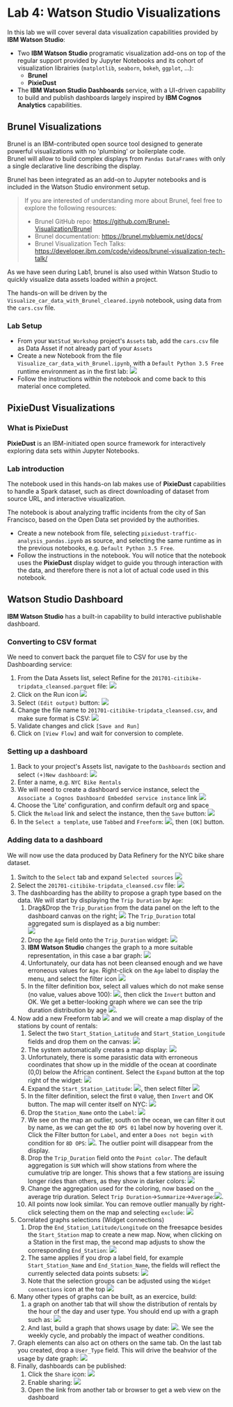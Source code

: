 # Lab 4: Watson Studio Visualizations
In this lab we will cover several data visualization capabilities provided by **IBM Watson Studio**:
* Two **IBM Watson Studio** programatic visualization add-ons on top of the regular support provided by Jupyter Notebooks and its cohort of visualization librairies (`matplotlib`, `seaborn`, `bokeh`, `ggplot`, ...):
  * **Brunel**
  * **PixieDust**
* The **IBM Watson Studio Dashboards** service, with a UI-driven capability to build and publish dashboards largely inspired by **IBM Cognos Analytics** capabilities.

## Brunel Visualizations
Brunel is an IBM-contributed open source tool designed to generate powerful visualizations with no 'plumbing' or boilerplate code.   
Brunel will allow to build complex displays from `Pandas DataFrames` with only a single declarative line describing the display.

Brunel has been integrated as an add-on to Jupyter notebooks and is included in the Watson Studio environment setup.  

> If you are interested of understanding more about Brunel, feel free to explore the following resources:
> * Brunel GitHub repo: <https://github.com/Brunel-Visualization/Brunel>
> * Brunel documentation: <https://brunel.mybluemix.net/docs/>
> * Brunel Visualization Tech Talks: https://developer.ibm.com/code/videos/brunel-visualization-tech-talk/

As we have seen during Lab1, brunel is also used within Watson Studio to quickly visualize data assets loaded within a project.

The hands-on will be driven by the `Visualize_car_data_with_Brunel_cleared.ipynb` notebook, using data from the `cars.csv` file.

### Lab Setup
* From your `WatStud_Workshop` project's `Assets` tab, add the `cars.csv` file as Data Asset if not already part of your `Assets`
* Create a new Notebook from the file  `Visualize_car_data_with_Brunel.ipynb`, with a `Default Python 3.5 Free` runtime environment as in the first lab: 
![](Lab2-Visualization/20180918_7df7066e.png)
* Follow the instructions within the notebook and come back to this material once completed.

## PixieDust Visualizations
### What is PixieDust
**PixieDust** is an IBM-initiated open source framework for interactively exploring data sets within Jupyter Notebooks.   

### Lab introduction
The notebook used in this hands-on lab makes use of **PixieDust** capabilities to handle a Spark dataset, such as direct downloading of dataset from source URL, and interactive visualization.

The notebook is about analyzing traffic incidents from the city of San Francisco, based on the Open Data set provided by the authorities.

* Create a new notebook from file, selecting  `pixiedust-traffic-analysis_pandas.ipynb` as source, and selecting the same runtime as in the previous notebooks, e.g. `Default Python 3.5 Free`.
* Follow the instructions in the notebook. You will notice that the notebook uses the **PixieDust** display widget to guide you through interaction with the data, and therefore there is not a lot of actual code used in this notebook.

## Watson Studio Dashboard
**IBM Watson Studio** has a built-in capability to build interactive publishable dashboard.

### Converting to CSV format
We need to convert back the parquet file to CSV for use by the Dashboarding service:
1. From the Data Assets list, select Refine for the `201701-citibike-tripdata_cleansed.parquet` file: ![](Lab2-Visualization/20180925_d7892509.png)
1. Click on the Run icon ![](Lab2-Visualization/20180925_794bfdb0.png)
1. Select `(Edit output)` button: ![](Lab2-Visualization/20180925_dd78717b.png)
1. Change the file name to `201701-citibike-tripdata_cleansed.csv`, and make sure format is CSV: ![](Lab2-Visualization/20180925_9b3e0ea0.png)
1. Validate changes and click `[Save and Run]`
1. Click on `[View Flow]` and wait for conversion to complete.

### Setting up a dashboard
1. Back to your project's Assets list, navigate to the `Dashboards` section and select `(+)New dashboard`: ![](images_2/markdown-img-paste-20180513232704901.png)
1. Enter a name, e.g. `NYC Bike Rentals`
1. We will need to create a dashboard service instance, select the `Associate a Cognos Dashboard Embedded service instance` link ![](images_2/markdown-img-paste-20180513232835944.png)
1. Choose the 'Lite' configuration, and confirm default org and space
1. Click the `Reload` link and select the instance, then the `Save` button: ![](images_2/markdown-img-paste-2018051422030148.png)
1. In the `Select a template`, use `Tabbed` and `Freeform`: ![](images_2/markdown-img-paste-20180513233249777.png), then `[OK]` button.

### Adding data to a dashboard
We will now use the data produced by Data Refinery for the NYC bike share dataset.
1. Switch to the `Select` tab and expand `Selected sources` ![](images_2/markdown-img-paste-20180513233447821.png)
1. Select the `201701-citibike-tripdata_cleansed.csv` file: ![](images_2/markdown-img-paste-2018051323355497.png)
1. The dashboarding has the ability to propose a graph type based on the data. We will start by displaying the `Trip Duration` by `Age`:
    1. Drag&Drop the `Trip_Duration` from the data panel on the left to the dashboard canvas on the right; ![](images_2/markdown-img-paste-2018051323454084.png) The `Trip_Duration` total aggregated sum is displayed as a big number:  
     ![](images_2/markdown-img-paste-20180513234653132.png)
    1. Drop the `Age` field onto the `Trip_Duration` widget: ![](images_2/markdown-img-paste-20180513234943347.png)
    1. **IBM Watson Studio** changes the graph to a more suitable representation, in this case a bar graph: ![](Lab2-Visualization/20180925_ae2fad33.png) 
    1. Unfortunately, our data has not been cleansed enough and we have erroneous values for `Age`. Right-click on the `Age` label to display the menu, and select the filter icon ![](images_2/markdown-img-paste-20180513235455667.png)
    1.  In the filter definition box, select all values which do not make sense (no value, values above 100): ![](images_2/markdown-img-paste-20180513235711748.png), then click the `Invert` button and OK. We get a better-looking graph where we can see the trip duration distribution by age ![](images_2/markdown-img-paste-20180513235826902.png).
1. Now add a new Freeform tab ![](images_2/markdown-img-paste-20180514000047873.png) and we will create a map display of the stations by count of rentals:
    1. Select the two `Start_Station_Latitude` and `Start_Station_Longitude` fields and drop them on the canvas: ![](images_2/markdown-img-paste-20180514000255337.png)
    2. The system automatically creates a map display: ![](images_2/markdown-img-paste-20180514000346997.png)
    3. Unfortunately, there is some parasistic data with erroneous coordinates that show up in the middle of the ocean at coordinate (0,0) below the African continent. Select the `Expand` button at the top right of the widget: ![](Lab2-Visualization/20180925_88ba6a26.png) 
    5. Expand the `Start_Station_Latitude`: ![](images_2/markdown-img-paste-20180514001138634.png), then select filter ![](images_2/markdown-img-paste-20180514001200251.png)
    6. In the filter definition, select the first `0` value, then `Invert` and OK button. The map will center itself on NYC: ![](images_2/markdown-img-paste-20180514001439241.png)
    7. Drop the `Station_Name` onto the `Label`: ![](images_2/markdown-img-paste-20180514001557213.png)
    8. We see on the map an outlier, south on the ocean, we can filter it out by name, as we can get the `8D OPS 01` label now by hovering over it. Click the Filter button for `Label`, and enter a `Does not begin with` condition for `8D OPS`: ![](images_2/markdown-img-paste-20180514001945589.png). The outlier point will disappear from the display.
    9. Drop the `Trip_Duration` field onto the `Point color`. The default aggregation is `SUM` which will show stations from where the cumulative trip are longer. This shows that a few stations are issuing longer rides than others, as they show in darker colors: ![](images_2/markdown-img-paste-20180514003647696.png)
    10. Change the aggregation used for the coloring, now based on the average trip duration. Select `Trip Duration`->`Summarize`->`Average`:![](images_2/markdown-img-paste-20180514003901391.png).
    11. All points now look similar. You can remove outlier manually by right-click selecting them on the map and selecting `exclude`: ![](images_2/markdown-img-paste-20180514004709109.png)
1. Correlated graphs selections (Widget connections)
    1. Drop the `End_Station_Latitude/Longitude` on the freesapce besides the `Start_Station` map to create a new map.
       Now, when clicking on a Station in the first map, the second map adjusts to show the corresponding `End_Station`: ![](Lab2-Visualization/20180925_e2c8e1ec.png)
    1. The same applies if you drop a label field, for example `Start_Station_Name` and `End_Station_Name`, the fields will reflect the currently selected data points subsets: ![](Lab2-Visualization/20180925_e279305e.png)
    1. Note that the selection groups can be adjusted using the `Widget connections` icon at the top ![](Lab2-Visualization/20180925_f5ea33f5.png)
1. Many other types of graphs can be built, as an exercice, build:
    1. a graph on another tab that will show the distribution of rentals by the hour of the day and user type. You should end up with a graph such as: ![](images_2/markdown-img-paste-20180514005845862.png)
    1. And last, build a graph that shows usage by date: ![](images_2/markdown-img-paste-20180514010132412.png). We see the weekly cycle, and probably the impact of weather conditions.
1. Graph elements can also act on others on the same tab. On the last tab you created, drop a `User_Type` field. This will drive the beahvior of the usage by date graph: ![](images_2/markdown-img-paste-20180514011121345.png)
1. Finally, dashboards can be published:
    1. Click the `Share` icon: ![](images_2/markdown-img-paste-20180514011738472.png)
    2. Enable sharing: ![](images_2/markdown-img-paste-2018051401182447.png)
    3. Open the link from another tab or browser to get a web view on the dashboard
